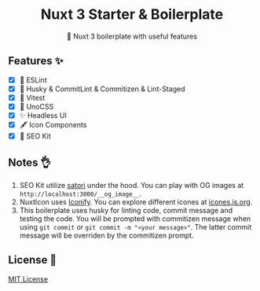 <div align="center">
  <h1>Nuxt 3 Starter & Boilerplate</h1>
  <p>🚀 Nuxt 3 boilerplate with useful features</p>
</div>

## Features ✨
-   [x] 🧹 ESLint
-   [x] 🔨 Husky & CommitLint & Commitizen & Lint-Staged
-   [x] 🎯 Vitest
-   [x] 💨 UnoCSS
-   [x] ✨ Headless UI
-   [x] 🖋 Icon Components
-   [x] 🎁 SEO Kit

## Notes 👌
1. SEO Kit utilize [satori](https://github.com/vercel/satori) under the hood. You can play with OG images at `http://localhost:3000/__og_image__`.
2. NuxtIcon uses [Iconify](https://iconify.design/). You can explore different icones at [icones.js.org](https://icones.js.org/).
3. This boilerplate uses husky for linting code, commit message and testing the code. You will be prompted with commitizen message when using `git commit` or `git commit -m "<your message>"`. The latter commit message will be overriden by the commitizen prompt.

## License 📎
[MIT License](./LICENSE)

<!-- Badges -->
[license-src]: https://img.shields.io/github/license/nuxt-modules/icon.svg?style=flat&colorA=002438&colorB=28CF8D
[license-href]: https://github.com/Zerro97/khuibeom.com/blob/main/LICENSE
